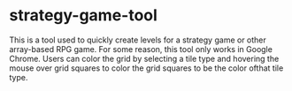 # strategy-game-tool

This is a tool used to quickly create levels for a strategy game or other array-based RPG game.
For some reason, this tool only works in Google Chrome.
Users can color the grid by selecting a tile type and hovering the mouse
over grid squares to color the grid squares to be the color ofthat tile type.